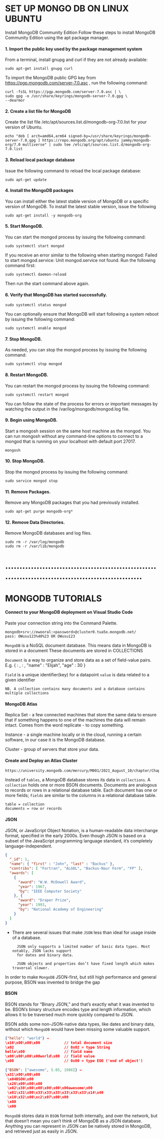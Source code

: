 # SET UP MONGO DB ON LINUX UBUNTU

Install MongoDB Community Edition
Follow these steps to install MongoDB Community Edition using the apt package manager.


#### 1. Import the public key used by the package management system
From a terminal, install gnupg and curl if they are not already available:

    sudo apt-get install gnupg curl

To import the MongoDB public GPG key from 
https://pgp.mongodb.com/server-7.0.asc
, run the following command:

    curl -fsSL https://pgp.mongodb.com/server-7.0.asc | \
    sudo gpg -o /usr/share/keyrings/mongodb-server-7.0.gpg \
    --dearmor


#### 2. Create a list file for MongoDB
Create the list file /etc/apt/sources.list.d/mongodb-org-7.0.list for your version of Ubuntu.

    echo "deb [ arch=amd64,arm64 signed-by=/usr/share/keyrings/mongodb-server-7.0.gpg ] https://repo.mongodb.org/apt/ubuntu jammy/mongodb-org/7.0 multiverse" | sudo tee /etc/apt/sources.list.d/mongodb-org-7.0.list


#### 3. Reload local package database
Issue the following command to reload the local package database:

    sudo apt-get update


#### 4. Install the MongoDB packages
You can install either the latest stable version of MongoDB or a specific version of MongoDB.
To install the latest stable version, issue the following

    sudo apt-get install -y mongodb-org


#### 5. Start MongoDB.
You can start the mongod process by issuing the following command:

    sudo systemctl start mongod

If you receive an error similar to the following when starting mongod:
Failed to start mongod.service: Unit mongod.service not found.
Run the following command first:

    sudo systemctl daemon-reload

Then run the start command above again.


#### 6. Verify that MongoDB has started successfully.
    sudo systemctl status mongod

You can optionally ensure that MongoDB will start following a system reboot by issuing the following command:

    sudo systemctl enable mongod


#### 7. Stop MongoDB.
As needed, you can stop the mongod process by issuing the following command:

    sudo systemctl stop mongod


#### 8. Restart MongoDB.
You can restart the mongod process by issuing the following command:

    sudo systemctl restart mongod

You can follow the state of the process for errors or important messages by watching the output in the /var/log/mongodb/mongod.log file.


#### 9. Begin using MongoDB.
Start a mongosh session on the same host machine as the mongod. You can run mongosh
without any command-line options to connect to a mongod that is running on your localhost with default port 27017.

    mongosh


#### 10. Stop MongoDB.
Stop the mongod process by issuing the following command:

    sudo service mongod stop


#### 11. Remove Packages.
Remove any MongoDB packages that you had previously installed.

    sudo apt-get purge mongodb-org*


#### 12. Remove Data Directories.
Remove MongoDB databases and log files.

    sudo rm -r /var/log/mongodb
    sudo rm -r /var/lib/mongodb



# .....................................................................................................











# MONGODB TUTORIALS

#### Connect to your MongoDB deployment on Visual Studio Code
Paste your connection string into the Command Palette.
    
    mongodb+srv://ewooral:<password>@cluster0.tua5o.mongodb.net/
    pass: OWusu123%40%23 OR OWusu123

`MongoDB` is a NoSQL document database. This means data in MongoDB is stored in a document
These documents are stored in COLLECTIONS


`Document` is a way to organize and store data as a set of field-value pairs.
E.g. {
    <field> : <value>,
    <field> : <value>,
    "name" : "Elijah",
    "age" : 30
}

`Field` is a unique  identifier(key) for a datapoint
`value` is data related to a given identifier

    NB. A collection contains many documents and a database contains multiple collections

#### MongoDB Atlas

Replica Set - a few connected machines that store the same data to ensure that if something happens to one of the machines the data will remain intact. Comes from the word replicate - to copy something.

Instance - a single machine locally or in the cloud, running a certain software, in our case it is the MongoDB database.

Cluster - group of servers that store your data.


####  Create and Deploy an Atlas Cluster
    https://university.mongodb.com/mercury/M001/2021_August_10/chapter/Chapter_1_What_is_MongoDB_/lesson/5f32deb504e9ffc01ac9586c/problem

Instead of `tables`, a MongoDB database stores its data in `collections`. 
A `collection` holds one or more BSON documents. Documents are analogous to 
records or rows in a relational database table. Each document has one or more fields; 
`fields` are similar to the columns in a relational database table.

    table = collection
    documents = row or records

#### JSON
JSON, or JavaScript Object Notation, is a human-readable data interchange format, 
specified in the early 2000s. Even though JSON is based on a subset of the JavaScript 
programming language standard, it’s completely language-independent.

``` json
{
  "_id": 1,
  "name": { "first" : "John", "last" : "Backus" },
  "contribs": [ "Fortran", "ALGOL", "Backus-Naur Form", "FP" ],
  "awards": [
    {
      "award": "W.W. McDowell Award",
      "year": 1967,
      "by": "IEEE Computer Society"
    }, {
      "award": "Draper Prize",
      "year": 1993,
      "by": "National Academy of Engineering"
    }
  ]
}

```

* There are several issues that make `JSON` less than ideal for usage inside of a database.

        JSON only supports a limited number of basic data types. Most notably, JSON lacks support 
        for dates and binary data.

        JSON objects and properties don’t have fixed length which makes traversal slower.

In order to make `MongoDB` JSON-first, but still high performance and general purpose, BSON was invented to bridge the gap

#### BSON
BSON stands for “Binary JSON,” and that’s exactly what it was invented to be. 
BSON’s binary structure encodes type and length information, which allows it 
to be traversed much more quickly compared to JSON.

BSON adds some non-JSON-native data types, like dates and binary data, 
without which `MongoDB` would have been missing some valuable support.

``` json
{"hello": "world"} →
\x16\x00\x00\x00           // total document size
\x02                       // 0x02 = type String
hello\x00                  // field name
\x06\x00\x00\x00world\x00  // field value
\x00                       // 0x00 = type EOO ('end of object')
 
{"BSON": ["awesome", 5.05, 1986]} →
\x31\x00\x00\x00
 \x04BSON\x00
 \x26\x00\x00\x00
 \x02\x30\x00\x08\x00\x00\x00awesome\x00
 \x01\x31\x00\x33\x33\x33\x33\x33\x33\x14\x40
 \x10\x32\x00\xc2\x07\x00\x00
 \x00
 \x00

```

`MongoDB` stores data in `BSON` format both internally, and over the network, 
but that doesn’t mean you can’t think of MongoDB as a JSON database. 
Anything you can represent in JSON can be natively stored in MongoDB, and 
retrieved just as easily in JSON.

